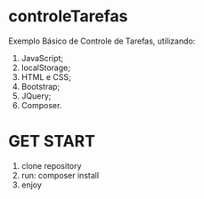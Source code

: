 # controleTarefas
Exemplo Básico de Controle de Tarefas, utilizando:
1. JavaScript;
2. localStorage;
3. HTML e CSS;
4. Bootstrap;
5. JQuery;
6. Composer.

# GET START
1. clone repository
2. run: composer install
3. enjoy
